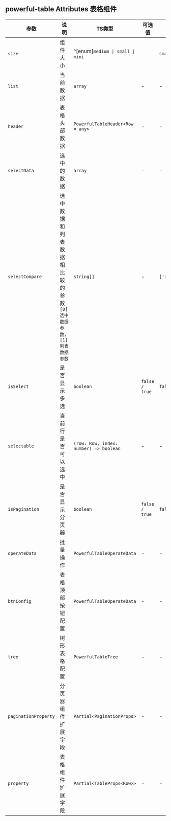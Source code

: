 ## powerful-table Attributes 表格组件
| 参数 | 说明 | TS类型 | 可选值 | 默认值 |
| ---- | --- | ---- | ----- | ------ |
| `size` | 组件大小 | ^[enum]`medium \| small \| mini` |  | `small` |
| `list` | 当前数据 | `array` | - | - |
| `header` | 表格头部数据 | `PowerfulTableHeader<Row = any>` | - | - |
| `selectData` | 选中的数据 | `array` | -  | - |
| `selectCompare` | 选中数据和列表数据相比较的参数`[0]选中数据参数，[1]列表数据参数` | `string[]` | - | `['id','id']` |
| `isSelect` | 是否显示多选 | `boolean` | `false / true` | `false` |
| `selectable` | 当前行是否可以选中 | `(row: Row, index: number) => boolean` | - | - |
| `isPagination` | 是否显示分页器 | `boolean` | `false / true` | `false` |
| `operateData` | 批量操作 | `PowerfulTableOperateData` | - | - |
| `btnConfig` | 表格顶部按钮配置 | `PowerfulTableOperateData` | - | - |
| `tree` | 树形表格配置 | `PowerfulTableTree` | - | - |
| `paginationProperty` | 分页器组件扩展字段 | `Partial<PaginationProps>` | - | - |
| `property` | 表格组件扩展字段 | `Partial<TableProps<Row>>` | - | - |
